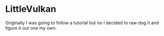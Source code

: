 # LittleVulkan

Originally I was going to follow a tutorial but no I decided to raw dog it and
figure it out one my own.
